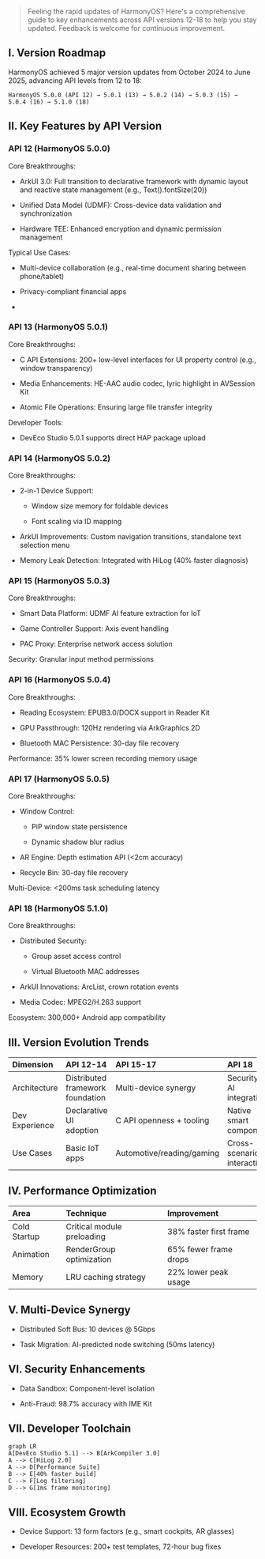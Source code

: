 
> Feeling the rapid updates of HarmonyOS? Here's a comprehensive guide to key enhancements across API versions 12-18 to help you stay updated. Feedback is welcome for continuous improvement.

## I. Version Roadmap

HarmonyOS achieved ​5 major version updates​ from October 2024 to June 2025, advancing API levels from 12 to 18:

```
HarmonyOS 5.0.0 (API 12) → 5.0.1 (13) → 5.0.2 (14) → 5.0.3 (15) → 5.0.4 (16) → 5.1.0 (18)
```

## II. Key Features by API Version

### API 12 (HarmonyOS 5.0.0)

​Core Breakthroughs:

* ​ArkUI 3.0: Full transition to declarative framework with dynamic layout and reactive state management (e.g., Text().fontSize(20))

* ​Unified Data Model (UDMF)​: Cross-device data validation and synchronization

* ​Hardware TEE: Enhanced encryption and dynamic permission management

​Typical Use Cases:

* Multi-device collaboration (e.g., real-time document sharing between phone/tablet)

* Privacy-compliant financial apps

*

### API 13 (HarmonyOS 5.0.1)

​Core Breakthroughs:

* ​C API Extensions: 200+ low-level interfaces for UI property control (e.g., window transparency)

* ​Media Enhancements: HE-AAC audio codec, lyric highlight in AVSession Kit

* ​Atomic File Operations: Ensuring large file transfer integrity

​Developer Tools:

* DevEco Studio 5.0.1 supports direct HAP package upload



### API 14 (HarmonyOS 5.0.2)

​Core Breakthroughs:

* ​2-in-1 Device Support:

  * Window size memory for foldable devices

  * Font scaling via ID mapping

* ​ArkUI Improvements: Custom navigation transitions, standalone text selection menu

* ​Memory Leak Detection: Integrated with HiLog (40% faster diagnosis)

### API 15 (HarmonyOS 5.0.3)

​Core Breakthroughs:

* ​Smart Data Platform: UDMF AI feature extraction for IoT

* ​Game Controller Support: Axis event handling

* ​PAC Proxy: Enterprise network access solution

​Security: Granular input method permissions

### API 16 (HarmonyOS 5.0.4)

​Core Breakthroughs:

* ​Reading Ecosystem: EPUB3.0/DOCX support in Reader Kit

* ​GPU Passthrough: 120Hz rendering via ArkGraphics 2D

* ​Bluetooth MAC Persistence: 30-day file recovery

​Performance: 35% lower screen recording memory usage

### API 17 (HarmonyOS 5.0.5)

​Core Breakthroughs:

* ​Window Control:

  * PiP window state persistence

  * Dynamic shadow blur radius

* ​AR Engine: Depth estimation API (<2cm accuracy)

* ​Recycle Bin: 30-day file recovery

​Multi-Device: <200ms task scheduling latency

### API 18 (HarmonyOS 5.1.0)

​Core Breakthroughs:

* ​Distributed Security:

  * Group asset access control

  * Virtual Bluetooth MAC addresses

* ​ArkUI Innovations: ArcList, crown rotation events

* ​Media Codec: MPEG2/H.263 support

​Ecosystem: 300,000+ Android app compatibility

## III. Version Evolution Trends

| Dimension        | API 12-14                        | API 15-17                 | API 18                     |
| :--------------- | :------------------------------- | :------------------------ | :------------------------- |
| ​Architecture​   | Distributed framework foundation | Multi-device synergy      | Security + AI integration  |
| ​Dev Experience​ | Declarative UI adoption          | C API openness + tooling  | Native smart components    |
| ​Use Cases​      | Basic IoT apps                   | Automotive/reading/gaming | Cross-scenario interaction |

## IV. Performance Optimization

| Area         | Technique                  | Improvement            |
| :----------- | :------------------------- | :--------------------- |
| Cold Startup | Critical module preloading | 38% faster first frame |
| Animation    | RenderGroup optimization   | 65% fewer frame drops  |
| Memory       | LRU caching strategy       | 22% lower peak usage   |

## V. Multi-Device Synergy

* ​Distributed Soft Bus: 10 devices @ 5Gbps

* ​Task Migration: AI-predicted node switching (50ms latency)

## VI. Security Enhancements

* ​Data Sandbox: Component-level isolation

* ​Anti-Fraud: 98.7% accuracy with IME Kit

## VII. Developer Toolchain

```
graph LR  
A[DevEco Studio 5.1] --> B[ArkCompiler 3.0]  
A --> C[HiLog 2.0]  
A --> D[Performance Suite]  
B --> E[40% faster build]  
C --> F[Log filtering]  
D --> G[1ms frame monitoring]  
```

## VIII. Ecosystem Growth

* ​Device Support: 13 form factors (e.g., smart cockpits, AR glasses)

* ​Developer Resources: 200+ test templates, 72-hour bug fixes

